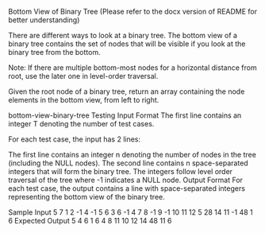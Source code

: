 Bottom View of Binary Tree (Please refer to the docx version of README for better understanding)


There are different ways to look at a binary tree. The bottom view of a binary tree contains the set of nodes that will be visible if you look at the binary tree from the bottom.

Note: If there are multiple bottom-most nodes for a horizontal distance from root, use the later one in level-order traversal.

Given the root node of a binary tree, return an array containing the node elements in the bottom view, from left to right.

bottom-view-binary-tree
Testing
Input Format
The first line contains an integer T denoting the number of test cases.

For each test case, the input has 2 lines:

The first line contains an integer n denoting the number of nodes in the tree (including the NULL nodes).
The second line contains n space-separated integers that will form the binary tree. The integers follow level order traversal of the tree where -1 indicates a NULL node.
Output Format
For each test case, the output contains a line with space-separated integers representing the bottom view of the binary tree.

Sample Input
5
7
1 2 -1 4 -1 5 6
3
6 -1 4
7
8 -1 9 -1 10 11 12
5
28 14 11 -1 48
1
6
Expected Output
5 4 6 1
6 4
8 11 10 12
14 48 11
6